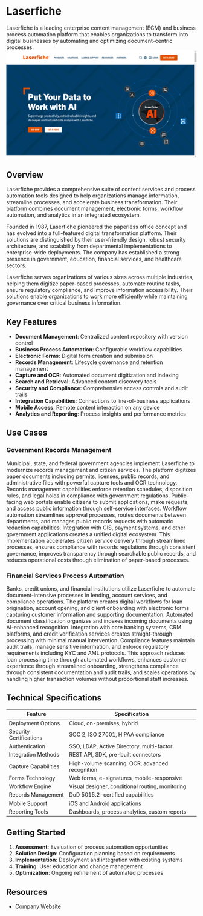 
# Laserfiche

Laserfiche is a leading enterprise content management (ECM) and business process automation platform that enables organizations to transform into digital businesses by automating and optimizing document-centric processes.
![Laserfiche](./assets/laserfiche.png)

## Overview

Laserfiche provides a comprehensive suite of content services and process automation tools designed to help organizations manage information, streamline processes, and accelerate business transformation. Their platform combines document management, electronic forms, workflow automation, and analytics in an integrated ecosystem.

Founded in 1987, Laserfiche pioneered the paperless office concept and has evolved into a full-featured digital transformation platform. Their solutions are distinguished by their user-friendly design, robust security architecture, and scalability from departmental implementations to enterprise-wide deployments. The company has established a strong presence in government, education, financial services, and healthcare sectors.

Laserfiche serves organizations of various sizes across multiple industries, helping them digitize paper-based processes, automate routine tasks, ensure regulatory compliance, and improve information accessibility. Their solutions enable organizations to work more efficiently while maintaining governance over critical business information.

## Key Features

- **Document Management**: Centralized content repository with version control
- **Business Process Automation**: Configurable workflow capabilities
- **Electronic Forms**: Digital form creation and submission
- **Records Management**: Lifecycle governance and retention management
- **Capture and OCR**: Automated document digitization and indexing
- **Search and Retrieval**: Advanced content discovery tools
- **Security and Compliance**: Comprehensive access controls and audit trails
- **Integration Capabilities**: Connections to line-of-business applications
- **Mobile Access**: Remote content interaction on any device
- **Analytics and Reporting**: Process insights and performance metrics

## Use Cases

### Government Records Management

Municipal, state, and federal government agencies implement Laserfiche to modernize records management and citizen services. The platform digitizes paper documents including permits, licenses, public records, and administrative files with powerful capture tools and OCR technology. Records management capabilities enforce retention schedules, disposition rules, and legal holds in compliance with government regulations. Public-facing web portals enable citizens to submit applications, make requests, and access public information through self-service interfaces. Workflow automation streamlines approval processes, routes documents between departments, and manages public records requests with automatic redaction capabilities. Integration with GIS, payment systems, and other government applications creates a unified digital ecosystem. This implementation accelerates citizen service delivery through streamlined processes, ensures compliance with records regulations through consistent governance, improves transparency through searchable public records, and reduces operational costs through elimination of paper-based processes.

### Financial Services Process Automation

Banks, credit unions, and financial institutions utilize Laserfiche to automate document-intensive processes in lending, account services, and compliance operations. The platform creates digital workflows for loan origination, account opening, and client onboarding with electronic forms capturing customer information and supporting documentation. Automated document classification organizes and indexes incoming documents using AI-enhanced recognition. Integration with core banking systems, CRM platforms, and credit verification services creates straight-through processing with minimal manual intervention. Compliance features maintain audit trails, manage sensitive information, and enforce regulatory requirements including KYC and AML protocols. This approach reduces loan processing time through automated workflows, enhances customer experience through streamlined onboarding, strengthens compliance through consistent documentation and audit trails, and scales operations by handling higher transaction volumes without proportional staff increases.

## Technical Specifications

| Feature | Specification |
|---------|---------------|
| Deployment Options | Cloud, on-premises, hybrid |
| Security Certifications | SOC 2, ISO 27001, HIPAA compliance |
| Authentication | SSO, LDAP, Active Directory, multi-factor |
| Integration Methods | REST API, SDK, pre-built connectors |
| Capture Capabilities | High-volume scanning, OCR, advanced recognition |
| Forms Technology | Web forms, e-signatures, mobile-responsive |
| Workflow Engine | Visual designer, conditional routing, monitoring |
| Records Management | DoD 5015.2-certified capabilities |
| Mobile Support | iOS and Android applications |
| Reporting Tools | Dashboards, process analytics, custom reports |

## Getting Started

1. **Assessment**: Evaluation of process automation opportunities
2. **Solution Design**: Configuration planning based on requirements
3. **Implementation**: Deployment and integration with existing systems
4. **Training**: User education and change management
5. **Optimization**: Ongoing refinement of automated processes

## Resources

- [Company Website](https://www.laserfiche.com/)
